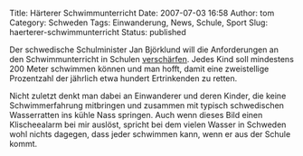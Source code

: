 Title: Härterer Schwimmunterricht
Date: 2007-07-03 16:58
Author: tom
Category: Schweden
Tags: Einwanderung, News, Schule, Sport
Slug: haerterer-schwimmunterricht
Status: published

Der schwedische Schulminister Jan Björklund will die Anforderungen an
den Schwimmunterricht in Schulen
[verschärfen](http://www.sr.se/cgi-bin/ekot/artikel.asp?Artikel=1460155).
Jedes Kind soll mindestens 200 Meter schwimmen können und man hofft,
damit eine zweistellige Prozentzahl der jährlich etwa hundert
Ertrinkenden zu retten.

Nicht zuletzt denkt man dabei an Einwanderer und deren Kinder, die keine
Schwimmerfahrung mitbringen und zusammen mit typisch schwedischen
Wasserratten ins kühle Nass springen. Auch wenn dieses Bild einen
Klischeealarm bei mir auslöst, spricht bei dem vielen Wasser in Schweden
wohl nichts dagegen, dass jeder schwimmen kann, wenn er aus der Schule
kommt.

